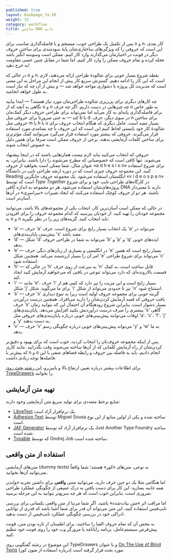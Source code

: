 ```yaml
---
published: true
layout: bookpage_fa-IR
weight: 33
category: workflow
title: ساختن DNA تایپ
---
```


پس از تکمیل یک طراحی خوب، منسجم و با فاصله‌گذاری مناسب برای o و  n،
کار بعدی این است که حروفی را که ویژگی‌های ساختاری‌شان پایهٔ سودمندی برای ساختن حروف دیگر در فونت در اختیارمان می‌گذارند وارد کار کنیم.
ممکن است وسوسه انگیز باشد عجله کرده و تمام حروف ممکن را وارد کار کنیم.
اما شما در مقابل چنین حسی مقاومت به خرج دهید!

در حالی که  o و  n، نقطه شروع بسیار خوبی برای شالودهٔ طراحی ارائه می‌دهند،
لازم است که این کار را ادامه دهیم.
گسترش سریع کار پیش از انجام این مراحل به این معنی است که مدیریت کل پروژه با دشواری مواجه خواهد شد
&mdash;
و بیش از آن چه که نیاز است به طول خواهد انجامید.

چه کارهای دیگری برای پی‌ریزی شالوده طراحی‌مان مورد نیاز هستند؟
&mdash;
ابتدا بیایید نگاهی به آنچه که از o و  n چه چیزهایی در دست داریم.
اگر چه حرف o به طور خاص برای فاصله‌گذاری پایه‌ای به کار می‌آید اما نمی‌تواند برای طراحی حروف دیگر کمک‌مان کند
&mdash;
نه حتی ضرورتا برای حروفی مثل b یا d.
در سوی دیگر، حرف n برای ساختن حروفی مثل m یا h یا u بسیار مفید است.
عامل دیگری که هنگام انتخاب حروف برای شالودهٔ کار خود بایستی لحاظ کنیم این است که این حروف با چه بسامدی مورد استفاده قرار می‌گیرند.
حروفی که بیشتر مورد استفاده قرار می‌گیرد می‌توانند کمک مؤثرتری برای ساختن کلمات آزمایشی بدهند.
برخی از حروف ممکن است صرفا برای همین دلیل به خصوص انتخاب شوند.

حروفی که انتخاب می‌کنید نباید لازم نیست همان‌هایی باشند که در اینجا پیشنهاد می‌شوند.
تنها کافی است که خصوصیاتی که مطرح می‌شوند را دارا باشند.
بنابراین، به عنوان مثال، شما ممکن است بخواهید از حروف «a d h e s i o n» برای شروع استفاده کنید.
این مجموعه حروف چیزی است که در دوره ارشد طراحی تایپ در دانشگاه Reading انگلستان استفاده می‌شود.
یک مجموعه حروف جایگزین «v i d e o s p a n» است که توسط *Type Together* در کارگاه‌های طراحی تایپ خود و برای شروع پروژه‌های‌شان استفاده می‌شود.
هر دو مجموعه به اندازه کافی DNA دارند تا معنی‌دار باشند.
هر دو از حروف کوچک استفاده می‌کنند که ایجاد تغییرات «سراسری» در آن‌ها  آسان‌تر است.

در حالی که ممکن است آسان‌ترین کار،  انتخاب یکی از مجموعه‌های بالا باشد، می‌توانید مجموعه خودتان را تهیه کنید.
از خودتان بپرسید که کدام مجموعه حروف را برای افزودن به o و n باید انتخاب کنید.
گزینه‌های زیر را در نظر بگیرید:

- ‘a’ &mdash; 
حرف 'a' یک انتخاب بسیار رایج برای شروع است. حرف 'a' می‌تواند در پیش‌بینی پایان‌بندی‌های 's' مفید باشد.
- ‘d’ &mdash;
شکل 'd' می‌تواند به شما در طراحی حروف 'b' و 'p' و 'q' ایده‌های خوبی بدهد.
- ‘e’ &mdash;
در انگلیسی و بسیاری از زبان‌های دیگر، حرف 'e' بسیار رایج است که همین امر آن را بسیار ارزشمند می‌کند. همچنین شکل 'e' می‌تواند برای شروع طراحی 'c' استفاده شود.
- ‘h’ &mdash;
در حالی که 'h' به سرعت از روی حرف 'n' قابل ساخت است، به کمک قسمت بالارونده‌ای که دارد می‌تواند تنوعی در بافتی که می‌خواهید آزمایش کنید ایجاد کند.
- ‘i’ &mdash;
مانند 'e'، حرف 'i' بسیار رایج است و این مزیت را نیز دارد که کمی هم از شکل 'j' برای ما می‌گوید. شکل 'i' نیز تا حدودی می‌تواند از شکل 'n' استنتاج شود.
- ‘s’ &mdash;
حرف 's' گزینه خوبی برای مجموعه حروف اولیه است زیرا به تنوع دیداری بافت حروفی که قصد آزمایش کردن‌شان را دارید می‌افزاد،
همچنین  درست درآوردن حرف 's' بسیار دشوار است،
بنابراین شروع زودهنگام آن احتمال این که بتوانید زمان بیشتری را صرف درست درآوردنش بکنید افزایش می‌دهد.
پایان‌بندی‌های 's' گاهی اوقات می‌توانند پیش‌بینی‌های خوبی درباره پایان‌بندی‌های حروفی مثل 'a'، 'c'، 'f'، 'j' و 'y' به دست بدهند.
- ‘v’ &mdash;
حرف 'v' می‌تواند پیش‌بینی‌های خوبی درباره چگونگی رسم 'y' و 'w' به ما بدهد.

پس از اینکه مجموعه حروف‌تان را انتخاب کردید، خوب است که برای بهبود و دقیق‌تر کردن‌شان از راه آزمایش کلماتی که از آن‌ها ساخته می‌شوند وقت بگذرانید.
مانند کاری که پیش‌تر با n و o انجام دادیم، باید به فاصله بین حروف و رابطه فضاهای منفی با این فاصله‌ها توجه زیادی داشت.

برای اطلاعات بیشتر درباره تعیین ارتفاع بالا و پایین‌رو،
[این رشته بحث روی TypeDrawers](http://typedrawers.com/discussion/1620/ascender-descenders-in-latin-type-design)
را بخوانید.

## تهیه متن آزمایشی

منابع برخط متعددی برای تولید سریع متن آزمایشی وجود دارند:
- [LibreText] یک نرم‌افزار آزاد است.
- [Adhesion Text] توسط Miguel Sousa ساخته شده و یکی از اولین منابع از این نوع است.
- [JAF Generator] یک نرم‌افزار آزاد که توسط Just Another Type Foundry ساخته شده است.
- [Typable] که توسط Ondrej Job ساخته شده است.

[LibreText]: http://libretext.org
[Adhesion Text]: http://www.adhesiontext.com/
[JAF Generator]: http://justanotherfoundry.com/generator
[Typable]: http://www.urtd.net/data/typable/


## استفاده از متن واقعی

متن‌های آزمایشی (dummy texts) به نوعی، متن‌های «کور» هستند؛
شما واقعاً نمی‌توانید آن‌ها بخوانید.

اما هنگامی مثلا یک دو جین حرف دارید، می‌توانید متنی **واقعی** برای داشتن تجربه *خواندن همه جانبه* بسازید.
این کار برای دست یافتن به درک عمیقی از چگونگی عملکرد طراحی ضروری است،
بنابراین خوب است که هر چه سریع‌تر بتوانید به این مرحله برسید.

اما مراقب اثر «متن بیات‌شده» باشید.
اگر شما مرتبا از متن واقعی یکسانی برای بررسی تایپ‌فیس استفاده کنید،
این متن می‌تواند آن قدر برای شما آشنا باشد که قدری از توانایی ادراکی خود در بررسی چگونگی عملکرد تایپ‌فیس از دست بدهید.

به محض آن که تمام حروف الفبا را ساختید، برای اطمینان از تازه بودن متن، فونت پیش‌فرض سیستم‌عامل، برنامه رایانامه یا مرورگر وب خود را روی فونت خود تنظیم کنید.

این موضوع در رشته گفتگویی روی TypeDrawers و با عنوان
[On The Use of Blind Texts](http://typedrawers.com/discussion/918/on-the-use-of-blind-texts)
(درباره استفاده از متون کور) مورد بحث قرار گرفته است.

